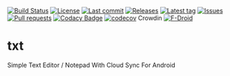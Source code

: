 [![Build Status](https://travis-ci.org/Crazy-Marvin/txt.svg?branch=master)](https://travis-ci.org/Crazy-Marvin/txt)
[![License](https://img.shields.io/github/license/Crazy-Marvin/txt.svg?style=flat)](LICENSE.txt)
[![Last commit](https://img.shields.io/github/last-commit/Crazy-Marvin/txt.svg?style=flat)](https://github.com/Crazy-Marvin/txt/commits)
[![Releases](https://img.shields.io/github/downloads/Crazy-Marvin/txt/total.svg?style=flat)](https://github.com/Crazy-Marvin/txt/releases)
[![Latest tag](https://img.shields.io/github/tag/Crazy-Marvin/txt.svg?style=flat)](https://github.com/Crazy-Marvin/txt/tags)
[![Issues](https://img.shields.io/github/issues/Crazy-Marvin/txt.svg?style=flat)](https://github.com/Crazy-Marvin/txt/issues)
[![Pull requests](https://img.shields.io/github/issues-pr/Crazy-Marvin/txt.svg?style=flat)](https://github.com/Crazy-Marvin/txt/pulls)
[![Codacy Badge](https://api.codacy.com/project/badge/Grade/e6cf1c083cf146489628efcdd189a53d)](https://www.codacy.com/app/CrazyMarvin/txt?utm_source=github.com&amp;utm_medium=referral&amp;utm_content=Crazy-Marvin/txt&amp;utm_campaign=Badge_Grade)
[![codecov](https://codecov.io/gh/Crazy-Marvin/txt/branch/master/graph/badge.svg)](https://codecov.io/gh/Crazy-Marvin/txt)
Crowdin
[![F-Droid](https://img.shields.io/f-droid/v/xxxxxxxx.svg?style=flat)](https://f-droid.org/de/packages/xxxxxxxx/)

# txt

Simple Text Editor / Notepad With Cloud Sync For Android
